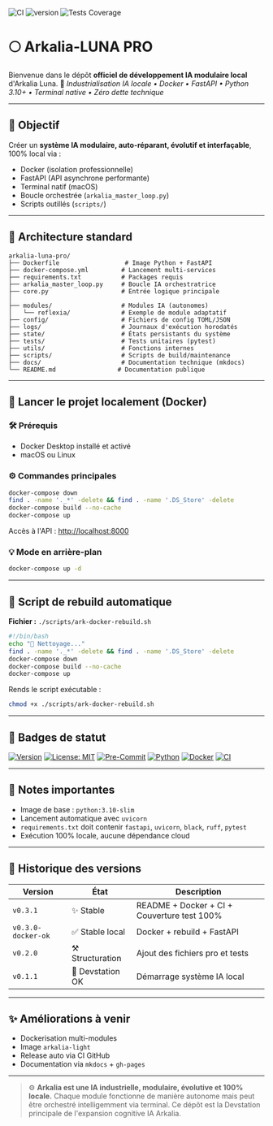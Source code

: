 ![CI](https://github.com/athalia-siwek/arkalia-luna-pro/actions/workflows/ci.yml/badge.svg)
![version](https://img.shields.io/badge/version-1.0.6-blue)
![Tests Coverage](htmlcov/badge.svg)

# 🌕 Arkalia-LUNA PRO

Bienvenue dans le dépôt **officiel de développement IA modulaire local** d'Arkalia Luna.
🧠 *Industrialisation IA locale • Docker • FastAPI • Python 3.10+ • Terminal native • Zéro dette technique*

---

## 🌟 Objectif

Créer un **système IA modulaire, auto-réparant, évolutif et interfaçable**, 100% local via :

* Docker (isolation professionnelle)
* FastAPI (API asynchrone performante)
* Terminal natif (macOS)
* Boucle orchestrée (`arkalia_master_loop.py`)
* Scripts outillés (`scripts/`)

---

## 🧱 Architecture standard

```
arkalia-luna-pro/
├── Dockerfile                  # Image Python + FastAPI
├── docker-compose.yml         # Lancement multi-services
├── requirements.txt           # Packages requis
├── arkalia_master_loop.py     # Boucle IA orchestratrice
├── core.py                    # Entrée logique principale
│
├── modules/                   # Modules IA (autonomes)
│   └── reflexia/              # Exemple de module adaptatif
├── config/                    # Fichiers de config TOML/JSON
├── logs/                      # Journaux d'exécution horodatés
├── state/                     # États persistants du système
├── tests/                     # Tests unitaires (pytest)
├── utils/                     # Fonctions internes
├── scripts/                   # Scripts de build/maintenance
├── docs/                      # Documentation technique (mkdocs)
└── README.md                 # Documentation publique
```

---

## 🚀 Lancer le projet localement (Docker)

### 🛠️ Prérequis

* Docker Desktop installé et activé
* macOS ou Linux

### ⚙️ Commandes principales

```bash
docker-compose down
find . -name '._*' -delete && find . -name '.DS_Store' -delete
docker-compose build --no-cache
docker-compose up
```

Accès à l'API : [http://localhost:8000](http://localhost:8000)

### 💡 Mode en arrière-plan

```bash
docker-compose up -d
```

---

## 🦜 Script de rebuild automatique

**Fichier :** `./scripts/ark-docker-rebuild.sh`

```bash
#!/bin/bash
echo "🧼 Nettoyage..."
find . -name '._*' -delete && find . -name '.DS_Store' -delete
docker-compose down
docker-compose build --no-cache
docker-compose up
```

Rends le script exécutable :

```bash
chmod +x ./scripts/ark-docker-rebuild.sh
```

---

## 🧠 Badges de statut

[![Version](https://img.shields.io/badge/version-v0.3.1-blue.svg)](https://github.com/athalia-siwek/arkalia-luna-pro)
[![License: MIT](https://img.shields.io/badge/license-MIT-yellow.svg)](LICENSE)
[![Pre-Commit](https://img.shields.io/badge/pre--commit-enabled-brightgreen)](https://pre-commit.com/)
[![Python](https://img.shields.io/badge/python-3.10%2B-blue.svg)](https://www.python.org/)
[![Docker](https://img.shields.io/badge/docker-ready-blue)](https://www.docker.com/)
[![CI](https://github.com/athalia-siwek/arkalia-luna-pro/actions/workflows/ci.yml/badge.svg)](https://github.com/athalia-siwek/arkalia-luna-pro/actions)

---

## 📂 Notes importantes

* Image de base : `python:3.10-slim`
* Lancement automatique avec `uvicorn`
* `requirements.txt` doit contenir `fastapi`, `uvicorn`, `black`, `ruff`, `pytest`
* Exécution 100% locale, aucune dépendance cloud

---

## 📃 Historique des versions

| Version            | État             | Description                                 |
| ------------------ | ---------------- | ------------------------------------------- |
| `v0.3.1`           | ✨ Stable         | README + Docker + CI + Couverture test 100% |
| `v0.3.0-docker-ok` | ✅ Stable local   | Docker + rebuild + FastAPI                  |
| `v0.2.0`           | ⚒ Structuration  | Ajout des fichiers pro et tests             |
| `v0.1.1`           | 🧪 Devstation OK | Démarrage système IA local                  |

---

## ✨ Améliorations à venir

* Dockerisation multi-modules
* Image `arkalia-light`
* Release auto via CI GitHub
* Documentation via `mkdocs` + `gh-pages`

---

> ⚙️ **Arkalia est une IA industrielle, modulaire, évolutive et 100% locale.**
> Chaque module fonctionne de manière autonome mais peut être orchestré intelligemment via terminal.
> Ce dépôt est la Devstation principale de l'expansion cognitive IA Arkalia.